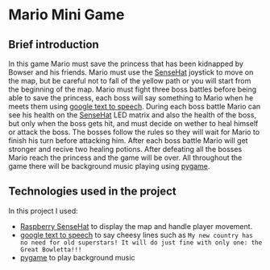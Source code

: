 # Mario Mini Game

## Brief introduction

In this game Mario must save the princess that has been kidnapped by Bowser and his friends.
Mario must use the [SenseHat](https://projects.raspberrypi.org/en/projects/getting-started-with-the-sense-hat) joystick to move on the map, but be careful not to fall of the yellow path or you will start from the beginning of the map. Mario must fight three boss battles before being able to save the princess, each boss will say something to Mario when he meets them using [google text to speech](https://cloud.google.com/text-to-speech). During each boss battle Mario can see his health on the [SenseHat](https://projects.raspberrypi.org/en/projects/getting-started-with-the-sense-hat) LED matrix  and also the health of the boss, but only when the boss gets hit, and must decide on wether to heal himself or attack the boss. The bosses follow the rules so they will wait for Mario to finish his turn before attacking him. After each boss battle Mario will get stronger and recive two healing potions. After defeating all the bosses Mario reach the princess and the game will be over. All throughout the game there will be background music playing using [pygame](https://www.pygame.org/wiki/about).

## Technologies used in the project

In this project I used:
* [Raspberry SenseHat](https://projects.raspberrypi.org/en/projects/getting-started-with-the-sense-hat)
to display the map and handle player movement.
* [google text to speech](https://cloud.google.com/text-to-speech) to say cheesy lines such as 
 `My new country has no need for old superstars! It will do just fine with only one: the Great Bowletta!!!`
* [pygame](https://www.pygame.org/wiki/about) to play background music